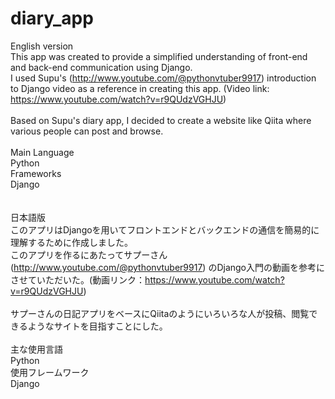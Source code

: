 # diary_app
English version<br/>
This app was created to provide a simplified understanding of front-end and back-end communication using Django.<br/>
I used Supu's (http://www.youtube.com/@pythonvtuber9917) introduction to Django video as a reference in creating this app. (Video link: https://www.youtube.com/watch?v=r9QUdzVGHJU)<br/>
<br/>
Based on Supu's diary app, I decided to create a website like Qiita where various people can post and browse.<br/>
<br/>
Main Language<br/>
Python<br/>
Frameworks <br/>
Django<br/>
<br/><br/>
日本語版<br/>
このアプリはDjangoを用いてフロントエンドとバックエンドの通信を簡易的に理解するために作成しました。<br/>
このアプリを作るにあたってサプーさん (http://www.youtube.com/@pythonvtuber9917) のDjango入門の動画を参考にさせていただいた。(動画リンク：https://www.youtube.com/watch?v=r9QUdzVGHJU)<br/>
<br/>
サプーさんの日記アプリをベースにQiitaのようにいろいろな人が投稿、閲覧できるようなサイトを目指すことにした。<br/>
<br/>
主な使用言語<br/>
Python<br/>
使用フレームワーク<br/>
Django<br/>
